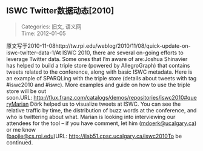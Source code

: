 ISWC Twitter数据动态[2010]
---
    
> Categories: 旧文, 语义网  
> Time: 2012-01-05
    
原文写于2010-11-08http://tw.rpi.edu/weblog/2010/11/08/quick-update-on-iswc-twitter-data-1/At ISWC 2010, there are several on-going efforts to leverage Twitter data. Some ones that I’m aware of are:Joshua Shinavier has helped to build a triple store (powered by AllegroGraph) that contains tweets related to the conference, along with basic ISWC metadata. Here is an example of SPARQLing with the triple store (details about tweets with tag #iswc2010 and #iswc). More examples and guide on how to use the triple store will be out soon.URL: http://flux.franz.com/catalogs/demos/repositories/iswc2010#queryMarian Dörk helped us to visualize tweets at ISWC. You can see the relative traffic by time, the distribution of buzz words at the conference, and who is twittering about what. Marian is looking into interviewing our attendees for the tool – if you have comment, let him (mdoerk@ucalgary.ca) or me know (baojie@cs.rpi.edu)URL: http://ilab51.cpsc.ucalgary.ca/iswc2010To be continued.     
    